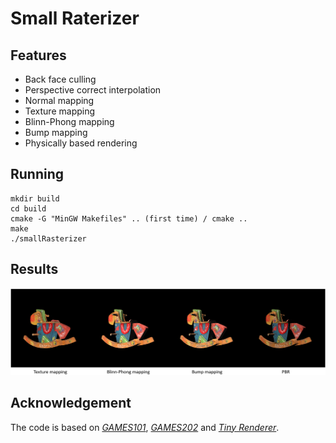 # Small Raterizer

## Features
- Back face culling
- Perspective correct interpolation
- Normal mapping
- Texture mapping
- Blinn-Phong mapping
- Bump mapping
- Physically based rendering


## Running
```
mkdir build
cd build
cmake -G "MinGW Makefiles" .. (first time) / cmake ..
make
./smallRasterizer
```

## Results
<center><img src="results/all.png"></center>


## Acknowledgement
The code is based on *[GAMES101](https://sites.cs.ucsb.edu/~lingqi/teaching/games101.html)*, *[GAMES202](https://sites.cs.ucsb.edu/~lingqi/teaching/games202.html)* and *[Tiny Renderer](https://github.com/ssloy/tinyrenderer)*.